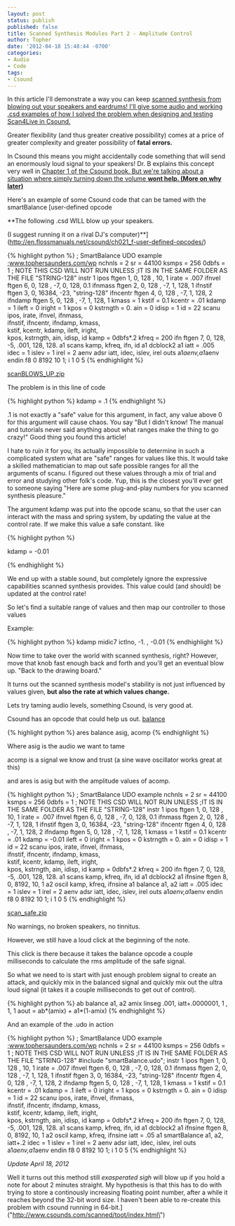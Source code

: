 ```yaml
---
layout: post
status: publish
published: false
title: Scanned Synthesis Modules Part 2 - Amplitude Control
author: Topher
date: '2012-04-18 15:48:44 -0700'
categories:
- Audio
- Code
tags:
- Csound
---
```


In this article I'll demonstrate a way you can keep 
[scanned synthesis from blowing out your speakers and eardrums! I'll give some audio and working .csd examples of how I solved the problem when designing and testing Scan4Live in Csound.](http://www.csounds.com/scanned/toot/index.html)

Greater flexibility (and thus greater creative possibility) comes at a price of greater complexity and greater possibility of 
**fatal errors.**

In Csound this means you might accidentally code something that will send an enormously loud signal to your speakers! Dr. B explains this concept very well in 
[Chapter 1 of the Csound book. But we're talking about a situation where simply turning down the volume 
**wont help. (More on why later)**](http://www.csounds.com/chapter1/index.html#AmplitudesAndClipping)

Here's an example of some Csound code that can be tamed with the smartBalance 
[user-defined opcode



**The following .csd WILL blow up your speakers. 



(I suggest running it on a rival DJ's computer)**](http://en.flossmanuals.net/csound/ch021_f-user-defined-opcodes/)

{% highlight python %}
; SmartBalance UDO example
;www.tophersaunders.com/wp
nchnls = 2
sr = 44100
ksmps = 256
0dbfs = 1
; NOTE THIS CSD WILL NOT RUN UNLESS
;IT IS IN THE SAME FOLDER AS THE FILE "STRING-128"
instr 1
ipos     ftgen 1, 0, 128  ,  10, 1
irate = .007
ifnvel   ftgen 6, 0, 128  ,  -7, 0, 128, 0.1
ifnmass  ftgen 2, 0, 128  ,  -7, 1, 128, 1
ifnstif  ftgen 3, 0, 16384, -23, "string-128"
ifncentr ftgen 4, 0, 128  ,  -7, 1, 128, 2
ifndamp  ftgen 5, 0, 128  ,  -7, 1, 128, 1
kmass = 1
kstif = 0.1
kcentr = .01
kdamp = 1
ileft = 0
iright = 1
kpos = 0
kstrngth = 0.
ain = 0
idisp = 1
id = 22
scanu ipos, irate, ifnvel, ifnmass, \
ifnstif, ifncentr, ifndamp, kmass,  \
kstif, kcentr, kdamp, ileft, iright,\
kpos, kstrngth, ain, idisp, id
kamp = 0dbfs*.2
kfreq = 200
ifn ftgen 7, 0, 128, -5, .001, 128, 128.
a1 scans kamp, kfreq, ifn, id
a1 dcblock2 a1
iatt = .005
idec = 1
islev = 1
irel = 2
aenv adsr iatt, idec, islev, irel
	outs		a1*aenv,a1*aenv
	endin
f8 0 8192 10 1;
i 1 0 5
{% endhighlight %}

[scanBLOWS_UP.zip](http://www.tophersaunders.com/csd/scan_blows_up.zip)

The problem is in this line of code

{% highlight python %}
kdamp = .1
{% endhighlight %}

.1 is not exactly a "safe" value for this argument, in fact, any value above 0 for this argument will cause chaos. You say "But I didn't know! The manual and tutorials never said anything about what ranges make the thing to go crazy!" Good thing you found this article!

I hate to ruin it for you, its actually impossible to determine in such a complicated system what are "safe" ranges for values like this. It would take a skilled mathematician to map out safe possible ranges for all the arguments of scanu. I figured out these values through a mix of trial and error and studying other folk's code. Yup, this is the closest you'll ever get to someone saying "Here are some plug-and-play numbers for you scanned synthesis pleasure."

The argument kdamp was put into the opcode scanu, so that the user can interact with the mass and spring system, by updating the value at the control rate. If we make this value a safe constant. like


{% highlight python %}

kdamp = -0.01

{% endhighlight  %}




We end up with a stable sound, but completely ignore the expressive capabilities scanned synthesis provides. This value could (and should) be updated at the control rate!

So let's find a suitable range of values and then map our controller to those values

Example:

{% highlight python %}
kdamp midic7 ictlno, -1. , -0.01
{% endhighlight  %}

Now time to take over the world with scanned synthesis, right? However, move that knob fast enough back and forth and you'll get an eventual blow up. "Back to the drawing board."

It turns out the scanned synthesis model's stability is not just influenced by values given, 
**but also the rate at which values change.**

Lets try taming audio levels, something Csound, 
is very good at.

Csound has an opcode that could help us out. 
[balance](http://www.csounds.com/manual/html/balance.html)

{% highlight python %}
ares balance asig, acomp
{% endhighlight  %}

Where asig is the audio we want to tame


acomp is a signal we know and trust (a sine wave oscillator works great at this)


and ares is asig but with the amplitude values of acomp.

{% highlight python %}
; SmartBalance UDO example
nchnls = 2
sr = 44100
ksmps = 256
0dbfs = 1
; NOTE THIS CSD WILL NOT RUN UNLESS
;IT IS IN THE SAME FOLDER AS THE FILE "STRING-128"
instr 1
ipos     ftgen 1, 0, 128  ,  10, 1
irate = .007
ifnvel   ftgen 6, 0, 128  ,  -7, 0, 128, 0.1
ifnmass  ftgen 2, 0, 128  ,  -7, 1, 128, 1
ifnstif  ftgen 3, 0, 16384, -23, "string-128"
ifncentr ftgen 4, 0, 128  ,  -7, 1, 128, 2
ifndamp  ftgen 5, 0, 128  ,  -7, 1, 128, 1
kmass = 1
kstif = 0.1
kcentr = .01
kdamp = -0.01
ileft = 0
iright = 1
kpos = 0
kstrngth = 0.
ain = 0
idisp = 1
id = 22
scanu ipos, irate, ifnvel, ifnmass, \
ifnstif, ifncentr, ifndamp, kmass,  \
kstif, kcentr, kdamp, ileft, iright,\
kpos, kstrngth, ain, idisp, id
kamp = 0dbfs*.2
kfreq = 200
ifn ftgen 7, 0, 128, -5, .001, 128, 128.
a1 scans kamp, kfreq, ifn, id
a1 dcblock2 a1
ifnsine ftgen 8, 0, 8192, 10, 1
a2 oscil kamp, kfreq, ifnsine
a1 balance a1, a2
iatt = .005
idec = 1
islev = 1
irel = 2
aenv adsr iatt, idec, islev, irel
	outs		a1*aenv,a1*aenv
	endin
f8 0 8192 10 1;
i 1 0 5
{% endhighlight  %}

[scan_safe.zip](http://www.tophersaunders.com/csd/scanSafe.zip)

No warnings, no broken speakers, no tinnitus.

However, we still have a loud click at the beginning of the note.

This click is there because it takes the balance opcode a couple milliseconds to calculate the rms amplitude of the safe signal.

So what we need to is start with just enough problem signal to create an attack, and quickly mix in the balanced signal and quickly mix out the ultra loud signal (it takes it a couple milliseconds to get out of control).

{% highlight python %}
ab balance a1, a2
amix linseg .001, iatt+.0000001, 1 , 1, 1
aout = ab*(amix) + a1*(1-amix)
{% endhighlight  %}

And an example of the .udo in action

{% highlight python %}
; SmartBalance UDO example
;www.tophersaunders.com/wp
nchnls = 2
sr = 44100
ksmps = 256
0dbfs = 1
; NOTE THIS CSD WILL NOT RUN UNLESS
;IT IS IN THE SAME FOLDER AS THE FILE "STRING-128"
#include "smartBalance.udo";
instr 1
ipos     ftgen 1, 0, 128  ,  10, 1
irate = .007
ifnvel   ftgen 6, 0, 128  ,  -7, 0, 128, 0.1
ifnmass  ftgen 2, 0, 128  ,  -7, 1, 128, 1
ifnstif  ftgen 3, 0, 16384, -23, "string-128"
ifncentr ftgen 4, 0, 128  ,  -7, 1, 128, 2
ifndamp  ftgen 5, 0, 128  ,  -7, 1, 128, 1
kmass = 1
kstif = 0.1
kcentr = .01
kdamp = .1
ileft = 0
iright = 1
kpos = 0
kstrngth = 0.
ain = 0
idisp = 1
id = 22
scanu ipos, irate, ifnvel, ifnmass, \
ifnstif, ifncentr, ifndamp, kmass,  \
kstif, kcentr, kdamp, ileft, iright,\
kpos, kstrngth, ain, idisp, id
kamp = 0dbfs*.2
kfreq = 200
ifn ftgen 7, 0, 128, -5, .001, 128, 128.
a1 scans kamp, kfreq, ifn, id
a1 dcblock2 a1
ifnsine ftgen 8, 0, 8192, 10, 1
a2 oscil kamp, kfreq, ifnsine
iatt = .05
a1 smartBalance a1, a2, iatt+.2
idec = 1
islev = 1
irel = 2
aenv adsr iatt, idec, islev, irel
	outs		a1*aenv,a1*aenv
	endin
f8 0 8192 10 1;
i 1 0 5
{% endhighlight  %}

*Update April 18, 2012*


Well it turns out this method still *exasperated sigh* will blow up if you hold a note for about 2 minutes straight. My hypothesis is that this has to do with trying to store a continously increasing floating point number, after a while it reaches beyond the 32-bit word size.  I haven't been able to re-create this problem with csound running in 64-bit.](\"http://www.csounds.com/scanned/toot/index.html\")
